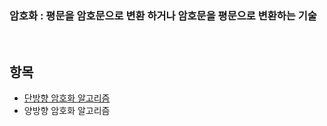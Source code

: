 ### 암호화 : 평문을 암호문으로 변환 하거나 암호문을 평문으로 변환하는 기술  
<br/>

## 항목
* [단방향 암호화 알고리즘](https://github.com/jwsimhj97/TIL/blob/main/WORK/Encryption/Encryption_oneWay.md)
* 양방향 암호화 알고리즘

